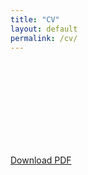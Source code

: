 ```yaml
---
title: "CV"
layout: default
permalink: /cv/
---
```

<div>
<object data="https://kmdono02.github.io/CV/CV.pdf" type="application/pdf" width="1400" height="600">
    <embed src="https://kmdono02.github.io/CV/CV.pdf">
    </embed>
</object>
</div>

<div>
   <a href="https://kmdono02.github.io/CV/CV.pdf">Download PDF</a>
</div>
